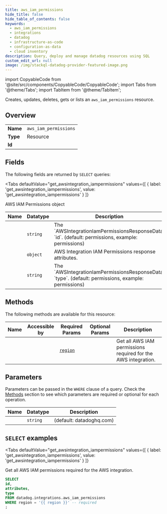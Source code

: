 ```yaml
--- 
title: aws_iam_permissions
hide_title: false
hide_table_of_contents: false
keywords:
  - aws_iam_permissions
  - integrations
  - datadog
  - infrastructure-as-code
  - configuration-as-data
  - cloud inventory
description: Query, deploy and manage datadog resources using SQL
custom_edit_url: null
image: /img/stackql-datadog-provider-featured-image.png
---
```


import CopyableCode from '@site/src/components/CopyableCode/CopyableCode';
import Tabs from '@theme/Tabs';
import TabItem from '@theme/TabItem';

Creates, updates, deletes, gets or lists an <code>aws_iam_permissions</code> resource.

## Overview
<table><tbody>
<tr><td><b>Name</b></td><td><code>aws_iam_permissions</code></td></tr>
<tr><td><b>Type</b></td><td>Resource</td></tr>
<tr><td><b>Id</b></td><td><CopyableCode code="datadog.integrations.aws_iam_permissions" /></td></tr>
</tbody></table>

## Fields

The following fields are returned by `SELECT` queries:

<Tabs
    defaultValue="get_awsintegration_iampermissions"
    values={[
        { label: 'get_awsintegration_iampermissions', value: 'get_awsintegration_iampermissions' }
    ]}
>
<TabItem value="get_awsintegration_iampermissions">

AWS IAM Permissions object

<table>
<thead>
    <tr>
    <th>Name</th>
    <th>Datatype</th>
    <th>Description</th>
    </tr>
</thead>
<tbody>
<tr>
    <td><CopyableCode code="id" /></td>
    <td><code>string</code></td>
    <td>The `AWSIntegrationIamPermissionsResponseData` `id`. (default: permissions, example: permissions)</td>
</tr>
<tr>
    <td><CopyableCode code="attributes" /></td>
    <td><code>object</code></td>
    <td>AWS Integration IAM Permissions response attributes.</td>
</tr>
<tr>
    <td><CopyableCode code="type" /></td>
    <td><code>string</code></td>
    <td>The `AWSIntegrationIamPermissionsResponseData` `type`. (default: permissions, example: permissions)</td>
</tr>
</tbody>
</table>
</TabItem>
</Tabs>

## Methods

The following methods are available for this resource:

<table>
<thead>
    <tr>
    <th>Name</th>
    <th>Accessible by</th>
    <th>Required Params</th>
    <th>Optional Params</th>
    <th>Description</th>
    </tr>
</thead>
<tbody>
<tr>
    <td><a href="#get_awsintegration_iampermissions"><CopyableCode code="get_awsintegration_iampermissions" /></a></td>
    <td><CopyableCode code="select" /></td>
    <td><a href="#parameter-region"><code>region</code></a></td>
    <td></td>
    <td>Get all AWS IAM permissions required for the AWS integration.</td>
</tr>
</tbody>
</table>

## Parameters

Parameters can be passed in the `WHERE` clause of a query. Check the [Methods](#methods) section to see which parameters are required or optional for each operation.

<table>
<thead>
    <tr>
    <th>Name</th>
    <th>Datatype</th>
    <th>Description</th>
    </tr>
</thead>
<tbody>
<tr id="parameter-region">
    <td><CopyableCode code="region" /></td>
    <td><code>string</code></td>
    <td>(default: datadoghq.com)</td>
</tr>
</tbody>
</table>

## `SELECT` examples

<Tabs
    defaultValue="get_awsintegration_iampermissions"
    values={[
        { label: 'get_awsintegration_iampermissions', value: 'get_awsintegration_iampermissions' }
    ]}
>
<TabItem value="get_awsintegration_iampermissions">

Get all AWS IAM permissions required for the AWS integration.

```sql
SELECT
id,
attributes,
type
FROM datadog.integrations.aws_iam_permissions
WHERE region = '{{ region }}' -- required
;
```
</TabItem>
</Tabs>
